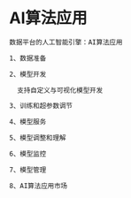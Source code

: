 # AI算法应用

```markdown
数据平台的人工智能引擎：AI算法应用

1、数据准备

2、模型开发

  支持自定义与可视化模型开发

3、训练和超参数调节

4、模型服务

5、模型调整和理解

6、模型监控

7、模型管理

8、AI算法应用市场

````